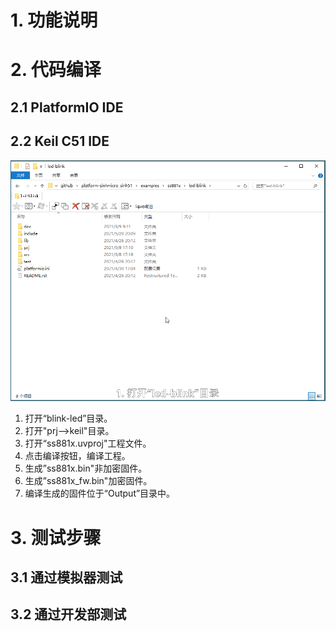# 1. 功能说明



# 2. 代码编译

## 2.1 PlatformIO IDE

## 2.2 Keil C51 IDE
![image](https://github.com/ssmcu/platform-sinhmicro_sinh51/blob/main/examples/ss881x/led-blink/doc/led-blink-build.gif)
1. 打开“blink-led”目录。
2. 打开"prj-->keil"目录。
3. 打开“ss881x.uvproj"工程文件。
4. 点击编译按钮，编译工程。
5. 生成”ss881x.bin"非加密固件。
6. 生成”ss881x_fw.bin"加密固件。
7. 编译生成的固件位于“Output”目录中。

# 3. 测试步骤

## 3.1 通过模拟器测试



## 3.2 通过开发部测试
